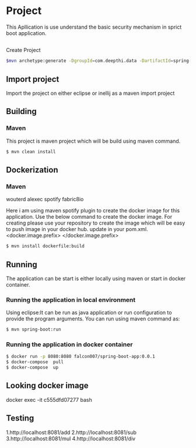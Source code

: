 # Project
This Apllication is use understand the basic security mechanism in sprict boot application.

##
Create Project

```bash
$mvn archetype:generate -DgroupId=com.deepthi.data -DartifactId=spring-project -DarchetypeArtifactId=maven-archetype-quickstart -DinteractiveMode=false
```
## Import project
Import the project on either eclipse or inellij as a maven import project

## Building

### Maven
This project is maven project which will be build using maven command.

```bash
$ mvn clean install
```

## Dockerization

### Maven
wouterd
alexec
spotify
fabric8io

Here i am using maven spotify plugin to create the docker image for this application.
Use the below command to create the docker image.
For creating please use your repository to create the image which will be easy to push image in your docker hub.
update in your pom.xml.
<docker.image.prefix> <your repo name> </docker.image.prefix>

```bash
$ mvn install dockerfile:build
```

## Running

The application can be start is either locally using maven or start in docker container.

### Running the application in local environment
Using eclipse:It can be run as java application or run configuration to provide the program arguments.
You can run using maven command as:

```bash
$ mvn spring-boot:run
```

### Running the application in docker container

```bash
$ docker run -p 8080:8080 falcon007/spring-boot-app:0.0.1 
$ docker-compose  pull
$ docker-compose  up
```

## Looking docker image

docker exec -it c555dfd07277 bash

## Testing

1.http://localhost:8081/add
2.http://localhost:8081/sub
3.http://localhost:8081/mul
4.http://localhost:8081/div


